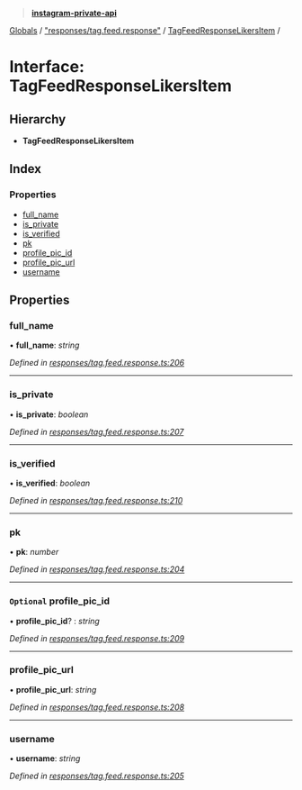 > **[instagram-private-api](../README.md)**

[Globals](../README.md) / ["responses/tag.feed.response"](../modules/_responses_tag_feed_response_.md) / [TagFeedResponseLikersItem](_responses_tag_feed_response_.tagfeedresponselikersitem.md) /

# Interface: TagFeedResponseLikersItem

## Hierarchy

* **TagFeedResponseLikersItem**

## Index

### Properties

* [full_name](_responses_tag_feed_response_.tagfeedresponselikersitem.md#full_name)
* [is_private](_responses_tag_feed_response_.tagfeedresponselikersitem.md#is_private)
* [is_verified](_responses_tag_feed_response_.tagfeedresponselikersitem.md#is_verified)
* [pk](_responses_tag_feed_response_.tagfeedresponselikersitem.md#pk)
* [profile_pic_id](_responses_tag_feed_response_.tagfeedresponselikersitem.md#optional-profile_pic_id)
* [profile_pic_url](_responses_tag_feed_response_.tagfeedresponselikersitem.md#profile_pic_url)
* [username](_responses_tag_feed_response_.tagfeedresponselikersitem.md#username)

## Properties

###  full_name

• **full_name**: *string*

*Defined in [responses/tag.feed.response.ts:206](https://github.com/dilame/instagram-private-api/blob/01eb399/src/responses/tag.feed.response.ts#L206)*

___

###  is_private

• **is_private**: *boolean*

*Defined in [responses/tag.feed.response.ts:207](https://github.com/dilame/instagram-private-api/blob/01eb399/src/responses/tag.feed.response.ts#L207)*

___

###  is_verified

• **is_verified**: *boolean*

*Defined in [responses/tag.feed.response.ts:210](https://github.com/dilame/instagram-private-api/blob/01eb399/src/responses/tag.feed.response.ts#L210)*

___

###  pk

• **pk**: *number*

*Defined in [responses/tag.feed.response.ts:204](https://github.com/dilame/instagram-private-api/blob/01eb399/src/responses/tag.feed.response.ts#L204)*

___

### `Optional` profile_pic_id

• **profile_pic_id**? : *string*

*Defined in [responses/tag.feed.response.ts:209](https://github.com/dilame/instagram-private-api/blob/01eb399/src/responses/tag.feed.response.ts#L209)*

___

###  profile_pic_url

• **profile_pic_url**: *string*

*Defined in [responses/tag.feed.response.ts:208](https://github.com/dilame/instagram-private-api/blob/01eb399/src/responses/tag.feed.response.ts#L208)*

___

###  username

• **username**: *string*

*Defined in [responses/tag.feed.response.ts:205](https://github.com/dilame/instagram-private-api/blob/01eb399/src/responses/tag.feed.response.ts#L205)*